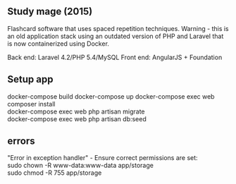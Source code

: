 ## Study mage (2015)

Flashcard software that uses spaced repetition techniques. Warning - this is an old application stack using an outdated version of PHP and Laravel that is now containerized using Docker.

Back end: Laravel 4.2/PHP 5.4/MySQL
Front end: AngularJS + Foundation

## Setup app
docker-compose build
docker-compose up
docker-compose exec web composer install  
docker-compose exec web php artisan migrate   
docker-compose exec web php artisan db:seed  

## errors
"Error in exception handler" - Ensure correct permissions are set:  
sudo chown -R www-data:www-data app/storage  
sudo chmod -R 755 app/storage  